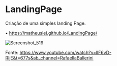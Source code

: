 # LandingPage
Criação de uma simples landing Page. 

• https://matheuslei.github.io/LandingPage/

![Screenshot_519](https://user-images.githubusercontent.com/65515537/153625664-ba369d3e-3445-4d3b-a027-57be06436c56.png)

Fonte: https://www.youtube.com/watch?v=llF6vD-RljE&t=677s&ab_channel=RafaellaBallerini
